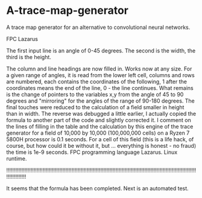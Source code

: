 # A-trace-map-generator
A trace map generator for an alternative to convolutional neural networks.


FPC Lazarus

The first input line is an angle of 0-45 degrees.
The second is the width, the third is the height.


The column and line headings are now filled in.
Works now at any size.
For a given range of angles, it is read from the lower left cell, columns and rows are numbered, each contains the coordinates of the following, 1 after the coordinates means the end of the line, 0 - the line continues.
What remains is the change of pointers to the variables x,y from the angle of 45 to 90 degrees and "mirroring" for the angles of the range of 90-180 degrees.
The final touches were reduced to the calculation of a field smaller in height than in width. The reverse was debugged a little earlier, I actually copied the formula to another part of the code and slightly corrected it.
I comment on the lines of filling in the table and the calculation by this engine of the trace generator for a field of 10,000 by 10,000 (100,000,000 cells) on a Ryzen 7 5800H processor is 0.1 seconds.
For a cell of this field (this is a life hack, of course, but how could it be without it, but ... everything is honest - no fraud) the time is 1e-9 seconds.
FPC programming language Lazarus.
Linux runtime.


!!!!!!!!!!!!!!!!!!!!!!!!!!!!!!!!!!!!!!!!!!!!!!!!!!!!!!!!!!!!!!!!!!!!!!!!!!!!!!!!!!!!!!!!!!!!!!!!!!!!!!!!!!!!!!!!!!!!!!!!!!!!!!!!!!!!!!!!!!


It seems that the formula has been completed. Next is an automated test.
